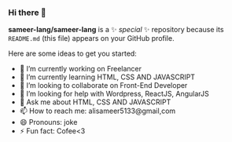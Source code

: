 ### Hi there 👋

**sameer-lang/sameer-lang** is a ✨ _special_ ✨ repository because its `README.md` (this file) appears on your GitHub profile.

Here are some ideas to get you started:

- 🔭 I’m currently working on Freelancer
- 🌱 I’m currently learning HTML, CSS AND JAVASCRIPT
- 👯 I’m looking to collaborate on Front-End Developer
- 🤔 I’m looking for help with Wordpress, ReactJS, AngularJS
- 💬 Ask me about HTML, CSS AND JAVASCRIPT
- 📫 How to reach me: alisameer5133@gmail,com
- 😄 Pronouns: joke
- ⚡ Fun fact: Cofee<3
